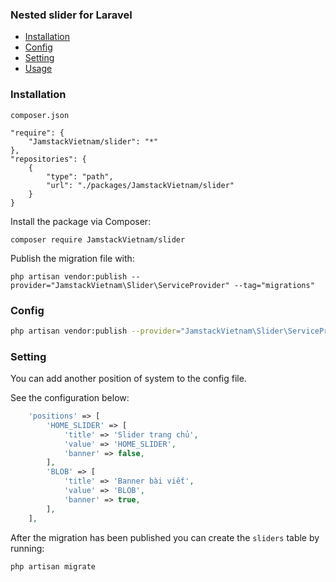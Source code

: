 ### Nested slider for Laravel

- [Installation](#installation)
- [Config](#config)
- [Setting](#setting)
- [Usage](#usage)

### Installation

`composer.json`
```
"require": {
    "JamstackVietnam/slider": "*"
},
"repositories": {
    {
        "type": "path",
        "url": "./packages/JamstackVietnam/slider"
    }
}
```
Install the package via Composer:

```
composer require JamstackVietnam/slider
```

Publish the migration file with:

```
php artisan vendor:publish --provider="JamstackVietnam\Slider\ServiceProvider" --tag="migrations"
```

### Config

```bash
php artisan vendor:publish --provider="JamstackVietnam\Slider\ServiceProvider" --tag="config"
```

### Setting
You can add another position of system to the config file.

See the configuration below:

```php
    'positions' => [
        'HOME_SLIDER' => [
            'title' => 'Slider trang chủ',
            'value' => 'HOME_SLIDER',
            'banner' => false,
        ],
        'BLOB' => [
            'title' => 'Banner bài viết',
            'value' => 'BLOB',
            'banner' => true,
        ],
    ],
```

After the migration has been published you can create the `sliders` table by running:

```
php artisan migrate
```
